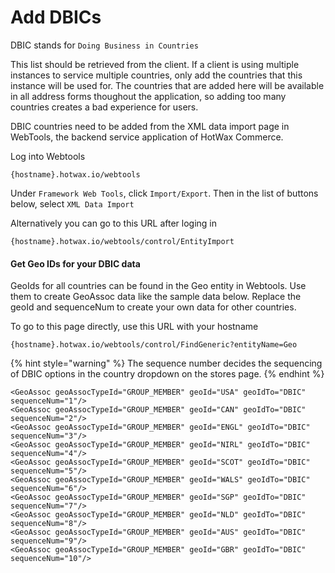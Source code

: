 # Add DBICs

DBIC stands for `Doing Business in Countries`

This list should be retrieved from the client. If a client is using multiple instances to service multiple countries, only add the countries that this instance will be used for.
The countries that are added here will be available in all address forms thoughout the application, so adding too many countries creates a bad experience for users.

DBIC countries need to be added from the XML data import page in WebTools, the backend service application of HotWax Commerce.

Log into Webtools
```
{hostname}.hotwax.io/webtools
```

Under `Framework Web Tools`, click `Import/Export`. Then in the list of buttons below, select `XML Data Import`

Alternatively you can go to this URL after loging in
```
{hostname}.hotwax.io/webtools/control/EntityImport
```

#### Get Geo IDs for your DBIC data
GeoIds for all countries can be found in the Geo entity in Webtools. Use them to create GeoAssoc data like the sample data below. Replace the geoId and sequenceNum to create your own data for other countries.

To go to this page directly, use this URL with your hostname
```
{hostname}.hotwax.io/webtools/control/FindGeneric?entityName=Geo
```

{% hint style="warning" %}
    The sequence number decides the sequencing of DBIC options in the country dropdown on the stores page.
{% endhint %}

```
<GeoAssoc geoAssocTypeId="GROUP_MEMBER" geoId="USA" geoIdTo="DBIC" sequenceNum="1"/>
<GeoAssoc geoAssocTypeId="GROUP_MEMBER" geoId="CAN" geoIdTo="DBIC" sequenceNum="2"/>
<GeoAssoc geoAssocTypeId="GROUP_MEMBER" geoId="ENGL" geoIdTo="DBIC" sequenceNum="3"/>
<GeoAssoc geoAssocTypeId="GROUP_MEMBER" geoId="NIRL" geoIdTo="DBIC" sequenceNum="4"/>
<GeoAssoc geoAssocTypeId="GROUP_MEMBER" geoId="SCOT" geoIdTo="DBIC" sequenceNum="5"/>
<GeoAssoc geoAssocTypeId="GROUP_MEMBER" geoId="WALS" geoIdTo="DBIC" sequenceNum="6"/>
<GeoAssoc geoAssocTypeId="GROUP_MEMBER" geoId="SGP" geoIdTo="DBIC" sequenceNum="7"/>
<GeoAssoc geoAssocTypeId="GROUP_MEMBER" geoId="NLD" geoIdTo="DBIC" sequenceNum="8"/>
<GeoAssoc geoAssocTypeId="GROUP_MEMBER" geoId="AUS" geoIdTo="DBIC" sequenceNum="9"/>
<GeoAssoc geoAssocTypeId="GROUP_MEMBER" geoId="GBR" geoIdTo="DBIC" sequenceNum="10"/>
```
